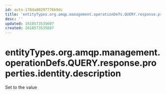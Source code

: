 ```yaml
---
id: auto-178da80297776b9dc
title: 'entityTypes.org.amqp.management.operationDefs.QUERY.response.properties.identity.description'
desc: ''
updated: 1618573535607
created: 1618573535607
---
```

# entityTypes.org.amqp.management.operationDefs.QUERY.response.properties.identity.description

Set to the value 